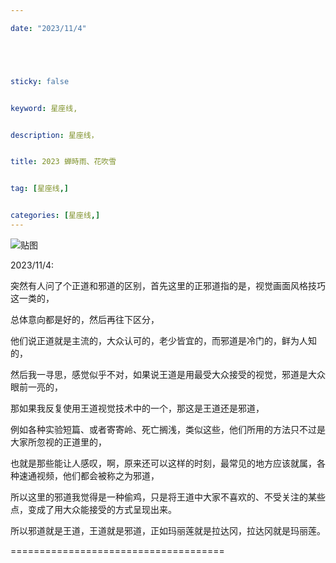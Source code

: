 ```yaml
---

date: "2023/11/4"





sticky: false


keyword: 星座线,


description: 星座线，


title: 2023 蝉時雨、花吹雪


tag: [星座线,]


categories: [星座线,]
---
```

![贴图](https://cdn.donmai.us/original/05/38/__frieren_and_fern_sousou_no_frieren_drawn_by_ikkia__0538ac80ed46ccc4577fd7339c6de6a5.jpg)

2023/11/4:

突然有人问了个正道和邪道的区别，首先这里的正邪道指的是，视觉画面风格技巧这一类的，

总体意向都是好的，然后再往下区分，

他们说正道就是主流的，大众认可的，老少皆宜的，而邪道是冷门的，鲜为人知的，

然后我一寻思，感觉似乎不对，如果说王道是用最受大众接受的视觉，邪道是大众眼前一亮的，

那如果我反复使用王道视觉技术中的一个，那这是王道还是邪道，

例如各种实验短篇、或者寄寄岭、死亡搁浅，类似这些，他们所用的方法只不过是大家所忽视的正道里的，

也就是那些能让人感叹，啊，原来还可以这样的时刻，最常见的地方应该就属，各种速通视频，他们都会被称之为邪道，

所以这里的邪道我觉得是一种偷鸡，只是将王道中大家不喜欢的、不受关注的某些点，变成了用大众能接受的方式呈现出来。

所以邪道就是王道，王道就是邪道，正如玛丽莲就是拉达冈，拉达冈就是玛丽莲。

=====================================